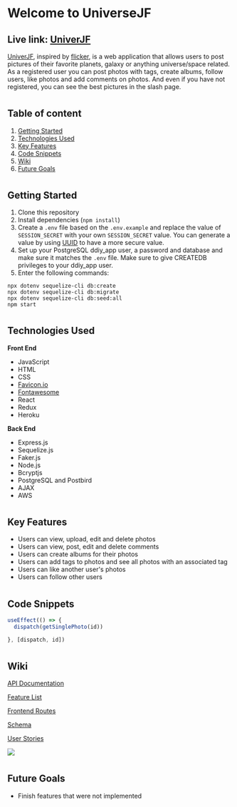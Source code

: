 # Welcome to UniverseJF

## Live link: [UniverJF](#)

[UniverJF](#), inspired by [flicker](https://www.flickr.com/), is a web application that allows users to post pictures of their favorite planets, galaxy or anything universe/space related. As a registered user you can post photos with tags, create albums, follow users, like photos and add comments on photos. And even if you have not registered, you can see the best pictures in the slash page.

#
## Table of content
1. [Getting Started](https://github.com/JeffersonGarcia15/UniverseJF#getting-started)
2. [Technologies Used](https://github.com/JeffersonGarcia15/UniverseJF#technologies-used)
3. [Key Features](https://github.com/JeffersonGarcia15/UniverseJF#key-features)
4. [Code Snippets](https://github.com/JeffersonGarcia15/UniverseJF#code-snippets)
5. [Wiki](https://github.com/JeffersonGarcia15/UniverseJF#wikii)
6. [Future Goals](https://github.com/JeffersonGarcia15/UniverseJF#future-goals)

#
## Getting Started
1. Clone this repository
2. Install dependencies (`npm install`)
3. Create a `.env` file based on the `.env.example` and replace the value of `SESSION_SECRET` with your own `SESSION_SECRET` value. You can generate a value by using [UUID](https://www.npmjs.com/package/uuid) to have a more secure value.
4. Set up your PostgreSQL ddiy_app user, a password and database and make sure it matches the `.env` file. Make sure to give CREATEDB privileges to your ddiy_app user.
5. Enter the following commands:
```
npx dotenv sequelize-cli db:create
npx dotenv sequelize-cli db:migrate
npx dotenv sequelize-cli db:seed:all
npm start
```
#
## Technologies Used
**Front End**
* JavaScript
* HTML
* CSS
* [Favicon.io](https://favicon.io)
* [Fontawesome](http://fontawesome.com/)
* React
* Redux
* Heroku

**Back End**
* Express.js
* Sequelize.js
* Faker.js
* Node.js
* Bcryptjs
* PostgreSQL and Postbird
* AJAX
* AWS

#
## Key Features
* Users can view, upload, edit and delete photos
* Users can view, post, edit and delete comments
* Users can create albums for their photos
* Users can add tags to photos and see all photos with an associated tag
* Users can like another user's photos
* Users can follow other users

#
## Code Snippets

```js
useEffect(() => {
  dispatch(getSinglePhoto(id))

}, [dispatch, id])

```

#
## Wiki
[API Documentation](https://github.com/JeffersonGarcia15/UniverseJF/wiki/API-Documentation)

[Feature List](https://github.com/JeffersonGarcia15/UniverseJF/wiki/MVP-Feature-List)

[Frontend Routes](https://github.com/JeffersonGarcia15/UniverseJF/wiki/Frontend-Routes)

[Schema](https://github.com/JeffersonGarcia15/UniverseJF/wiki/Database-Schema)

[User Stories](https://github.com/JeffersonGarcia15/UniverseJF/wiki/User-Stories)

![](https://live.staticflickr.com/65535/51190674126_888c2b4b52_k.jpg)


# 
## Future Goals
* Finish features that were not implemented
